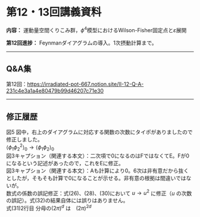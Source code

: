 # 第12・13回講義資料

**内容：** 運動量空間くりこみ群，$\phi^4$模型におけるWilson-Fisher固定点と$\varepsilon$展開

**第12回進捗：** Feynmanダイアグラムの導入。1次摂動計算まで。　　

---

## Q&A集

第12回：https://irradiated-pot-667.notion.site/II-12-Q-A-231c4e3a1a4e80479b99d46207c71e30

---

## 修正履歴

図5 図中，右上のダイアグラムに対応する関数の次数にタイポがありましたので修正しました。  <br>
$\langle \phi_1 \phi_2^2 \rangle_0 \to \langle \phi_1 \phi_2 \rangle_0$    <br>
図3キャプション（関連する本文）：二次項で0になるのはFではなくてE。Fが0になるという記述があったので，これをEに修正。<br>
図3キャプション（関連する本文）：Aも計算により0。6次は非有意だから抜くとしたが，そもそも計算で0になることが示せる。非有意の根拠は間違いではないが。<br>
数式の係数の誤記修正：式(26)、(28)、(30)において $u \to u^2$ に修正（$u$ の次数の誤記）。式(32)の結果自体には誤りはありません。<br>
式(31)2行目 分母の$(2\pi)^d$ は　$(2\pi)^{2d}$
